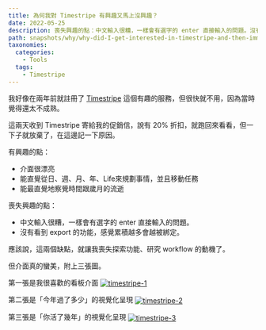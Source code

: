 ```yaml
---
title: 為何我對 Timestripe 有興趣又馬上沒興趣？
date: 2022-05-25
description: 喪失興趣的點：中文輸入很糟，一樣會有選字的 enter 直接輸入的問題。沒有看到 export 的功能，感覺累積越多會越被綁定。這兩個缺點，就讓我喪失探索功能、研究 workflow 的動機了。
path: snapshots/why/why-did-I-get-interested-in-timestripe-and-then-immediately-lost-interest
taxonomies:
  categories: 
    - Tools
  tags: 
    - Timestripe
---
```


我好像在兩年前就註冊了 [Timestripe](https://timestripe.com/) 這個有趣的服務，但很快就不用，因為當時覺得還太不成熟。

這兩天收到 Timestripe 寄給我的促銷信，說有 20% 折扣，就跑回來看看，但一下子就放棄了，在這邊記一下原因。

有興趣的點：
- 介面很漂亮
- 能直覺從日、週、月、年、Life來規劃事情，並且移動任務
- 能最直覺地察覺時間跟歲月的流逝

喪失興趣的點：
- 中文輸入很糟，一樣會有選字的 enter 直接輸入的問題。
- 沒有看到 export 的功能，感覺累積越多會越被綁定。

應該說，這兩個缺點，就讓我喪失探索功能、研究 workflow 的動機了。

但介面真的蠻美，附上三張圖。

第一張是我很喜歡的看板介面
<a href="https://pinchlime-screenshots.s3.ap-northeast-1.amazonaws.com/timestripe-1_BhiU7k.webp" data-fancybox data-caption="timestripe-1">
  <img src="https://pinchlime-screenshots.s3.ap-northeast-1.amazonaws.com/timestripe-1_BhiU7k.webp" loading="lazy" alt="timestripe-1" align="center" />
</a>

第二張是「今年過了多少」的視覺化呈現
<a href="https://pinchlime-screenshots.s3.ap-northeast-1.amazonaws.com/timestripe-2_rTrPNv.webp" data-fancybox data-caption="timestripe-2">
  <img src="https://pinchlime-screenshots.s3.ap-northeast-1.amazonaws.com/timestripe-2_rTrPNv.webp" loading="lazy" alt="timestripe-2" align="center" />
</a>

第三張是「你活了幾年」的視覺化呈現
<a href="https://pinchlime-screenshots.s3.ap-northeast-1.amazonaws.com/timestripe-3_eV72dt.webp" data-fancybox data-caption="timestripe-3">
  <img src="https://pinchlime-screenshots.s3.ap-northeast-1.amazonaws.com/timestripe-3_eV72dt.webp" loading="lazy" alt="timestripe-3" align="center" />
</a>